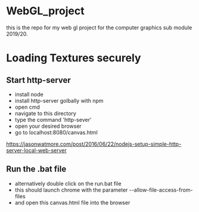 # WebGL_project
this is the repo for my web gl project for the computer graphics sub module 2019/20.

# Loading Textures securely
## Start http-server
- install node
- install http-server golbally with npm
- open cmd 
- navigate to this directory
- type the command 'http-sever'
- open your desired browser
- go to localhost:8080/canvas.html

https://jasonwatmore.com/post/2016/06/22/nodejs-setup-simple-http-server-local-web-server

## Run the .bat file
- alternatively double click on the run.bat file
- this should launch chrome with the parameter --allow-file-access-from-files
- and open this canvas.html file into the browser
